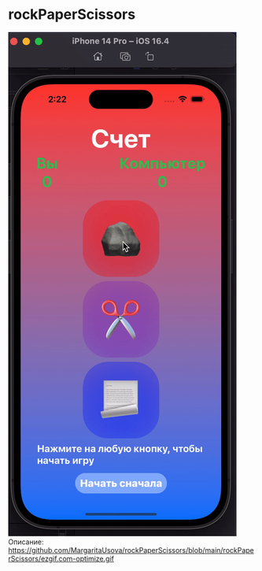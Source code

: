 # rockPaperScissors

![image](https://github.com/MargaritaUsova/rockPaperScissors/blob/main/rockPaperScissors/ezgif.com-optimize.gif)
Описание:
https://github.com/MargaritaUsova/rockPaperScissors/blob/main/rockPaperScissors/ezgif.com-optimize.gif

